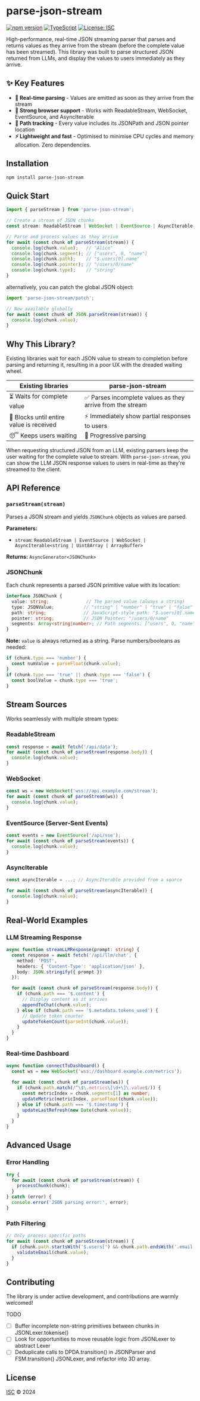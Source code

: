 # parse-json-stream

[![npm version](https://badge.fury.io/js/parse-json-stream.svg)](https://badge.fury.io/js/parse-json-stream)
[![TypeScript](https://img.shields.io/badge/TypeScript-Ready-blue.svg)](https://www.typescriptlang.org/)
[![License: ISC](https://img.shields.io/badge/License-ISC-blue.svg)](https://opensource.org/licenses/ISC)

High-performance, real-time JSON streaming parser that parses and returns values as they arrive from the stream (before the complete value has been streamed). This library was built to parse structured JSON returned from LLMs, and display the values to users immediately as they arrive.

## ✨ Key Features

- **🚀 Real-time parsing** - Values are emitted as soon as they arrive from the stream
- **🌊 Strong browser support** - Works with ReadableStream, WebSocket, EventSource, and AsyncIterable
- **📍 Path tracking** - Every value includes its JSONPath and JSON pointer location
- **⚡ Lightweight and fast** - Optimised to minimise CPU cycles and memory allocation. Zero dependencies.

## Installation

```bash
npm install parse-json-stream
```

## Quick Start

```typescript
import { parseStream } from 'parse-json-stream';

// Create a stream of JSON chunks
const stream: ReadableStream | WebSocket | EventSource | AsyncIterable = ...;

// Parse and process values as they arrive
for await (const chunk of parseStream(stream)) {
  console.log(chunk.value);   // "Alice"
  console.log(chunk.segment); // ["users", 0, "name"]
  console.log(chunk.path);    // "$.users[0].name"
  console.log(chunk.pointer); // "/users/0/name"
  console.log(chunk.type);    // "string"
}
```

alternatively, you can patch the global JSON object:

```typescript
import 'parse-json-stream/patch';

// Now available globally
for await (const chunk of JSON.parseStream(stream)) {
  console.log(chunk.value);
}
```


## Why This Library?

Existing libraries wait for each JSON value to stream to completion before parsing and returning it, resulting in a poor UX with the dreaded waiting wheel.

| Existing libraries | parse-json-stream |
|---------------------|------------------|
| ⏳ Waits for complete value | ✅ Parses incomplete values as they arrive from the stream |
| 🐌 Blocks until entire value is received | ⚡ Immediately show partial responses to users |
| 😴 Keeps users waiting | 🎯 Progressive parsing |

When requesting structured JSON from an LLM, existing parsers keep the user waiting for the complete value to stream. With `parse-json-stream`, you can show the LLM JSON response values to users in real-time as they're streamed to the client.

## API Reference

### `parseStream(stream)`

Parses a JSON stream and yields `JSONChunk` objects as values are parsed.

**Parameters:**
- `stream`: `ReadableStream | EventSource | WebSocket | AsyncIterable<string | Uint8Array | ArrayBuffer>`

**Returns:** `AsyncGenerator<JSONChunk>`

### JSONChunk

Each chunk represents a parsed JSON primitive value with its location:

```typescript
interface JSONChunk {
  value: string;              // The parsed value (always a string)
  type: JSONValue;           // "string" | "number" | "true" | "false" | "null"
  path: string;              // JavaScript-style path: "$.users[0].name"
  pointer: string;           // JSON Pointer: "/users/0/name"
  segments: Array<string|number>; // Path segments: ["users", 0, "name"]
}
```

**Note:** `value` is always returned as a string. Parse numbers/booleans as needed:
```typescript
if (chunk.type === 'number') {
  const numValue = parseFloat(chunk.value);
}
if (chunk.type === 'true' || chunk.type === 'false') {
  const boolValue = chunk.type === 'true';
}
```

## Stream Sources

Works seamlessly with multiple stream types:

### ReadableStream
```typescript
const response = await fetch('/api/data');
for await (const chunk of parseStream(response.body)) {
  console.log(chunk.value);
}
```

### WebSocket
```typescript
const ws = new WebSocket('wss://api.example.com/stream');
for await (const chunk of parseStream(ws)) {
  console.log(chunk.value);
}
```

### EventSource (Server-Sent Events)
```typescript
const events = new EventSource('/api/sse');
for await (const chunk of parseStream(events)) {
  console.log(chunk.value);
}
```

### AsyncIterable
```typescript
const asyncIterable = ...; // AsyncIterable provided from a source

for await (const chunk of parseStream(asyncIterable)) {
  console.log(chunk.value);
}
```

## Real-World Examples

### LLM Streaming Response
```typescript
async function streamLLMResponse(prompt: string) {
  const response = await fetch('/api/llm/chat', {
    method: 'POST',
    headers: { 'Content-Type': 'application/json' },
    body: JSON.stringify({ prompt })
  });

  for await (const chunk of parseStream(response.body)) {
    if (chunk.path === '$.content') {
      // Display content as it arrives
      appendToChat(chunk.value);
    } else if (chunk.path === '$.metadata.tokens_used') {
      // Update token counter
      updateTokenCount(parseInt(chunk.value));
    }
  }
}
```

### Real-time Dashboard
```typescript
async function connectToDashboard() {
  const ws = new WebSocket('wss://dashboard.example.com/metrics');

  for await (const chunk of parseStream(ws)) {
    if (chunk.path.match(/^\$\.metrics\[\d+\]\.value$/)) {
      const metricIndex = chunk.segments[1] as number;
      updateMetric(metricIndex, parseFloat(chunk.value));
    } else if (chunk.path === '$.timestamp') {
      updateLastRefresh(new Date(chunk.value));
    }
  }
}
```

## Advanced Usage

### Error Handling
```typescript
try {
  for await (const chunk of parseStream(stream)) {
    processChunk(chunk);
  }
} catch (error) {
  console.error('JSON parsing error:', error);
}
```

### Path Filtering
```typescript
// Only process specific paths
for await (const chunk of parseStream(stream)) {
  if (chunk.path.startsWith('$.users[') && chunk.path.endsWith('.email')) {
    validateEmail(chunk.value);
  }
}
```

## Contributing

The library is under active development, and contributions are warmly welcomed!

TODO
- [ ] Buffer incomplete non-string primitives between chunks in JSONLexer.tokenise()
- [ ] Look for opportunities to move reusable logic from JSONLexer to abstract Lexer
- [ ] Deduplicate calls to DPDA.transition() in JSONParser and FSM.transition() JSONLexer, and refactor into 3D array.

## License

[ISC](LICENSE) © 2024
